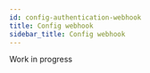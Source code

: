 ```yaml
---
id: config-authentication-webhook
title: Config webhook
sidebar_title: Config webhook
---
```


Work in progress